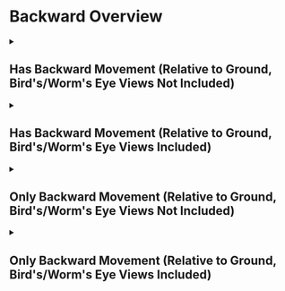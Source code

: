 # Backward Overview

<details>
<summary><h2>Has Backward Movement (Relative to Ground, Bird's/Worm's Eye Views Not Included)</h2></summary>


<h3>🔵 Label Name:</h3>
<code>has_backward_wrt_ground</code>


<h3>📖 Definition:</h3>
Does the camera move backward (not zooming out) in the scene?

<details>
<summary><h4> Question (Definition)</h4></summary>

- Is the camera moving backward in the scene?

- Is the camera moving backward?

- Is the camera moving backward, creating a noticeable parallax effect?

- Is the camera moving backward (not zooming out) in the scene, creating a noticeable parallax effect?

- Does the camera move in the backward direction relative to the ground?

- Is the camera pulling back through the space?

- Is the camera pulling out?

- Is the camera dollying out?

- Is the camera dollying backward?

- Does the shot feature a clear backward motion of the camera?

- Is the camera's movement progressing backward rather than forward?

- Is the backward motion of the camera clear in this shot?

- Does the camera travel backward in space, rather than zooming out?

</details>

<details>
<summary><h4> Alternative Question</h4></summary>

- Is the camera retreating in the scene?

- Does the perspective shift backward rather than relying on zoom?

- Is the camera physically traveling backward instead of adjusting focal length?

- Is the camera retreating, creating a strong sense of depth?

</details>

<details>
<summary><h4> Prompt (Definition)</h4></summary>

- A shot where the camera moves backward, rather than zooming out.

- A video where the camera travels backward, creating noticeable parallax.

- A scene where the camera moves physically backward instead of zooming.

- A tracking shot where the camera moves backward relative to the ground plane.

- A shot where the camera moves straight back, maintaining a sense of backward motion.

- A video where the camera moves backward (not zooming out) in the scene.

- A shot where the camera is moving backward within the scene.

- A video where the camera moves backward, creating a noticeable parallax effect.

- A shot where the camera moves in the backward direction relative to the ground.

- A video where the camera pulls back through space.

- A scene where the camera pulls out.

- A video where the camera performs a dolly-out motion.

- A shot where the camera dollies backward.

- The camera dollies out, moving backward in the scene.

- A video where the camera progresses backward rather than forward.

- A shot where the backward motion of the camera is clearly visible.

- A video where the camera travels backward in space rather than zooming out.

</details>

<details>
<summary><h4> Alternative Prompt</h4></summary>

- A scene where the shot features a clear backward motion of the camera.

- A shot where the camera dolly moves straight back.

- A video where the camera moves in a backward direction within the scene.

- A shot where the camera retreats rather than zooming out.

- A video where the camera progresses backward, creating depth.

- A scene where the camera moves back rather than pushing forward.

- A shot where the perspective shifts backward dynamically.

- A video where the camera maintains a continuous backward movement.

</details>

<h4>🟢 Positive:</h4>
<code>self.cam_motion.camera_movement in ['major_simple','major_complex'] and self.cam_motion.camera_forward_backward == 'backward' and self.cam_setup.camera_angle_start not in ['bird_eye_angle', 'worm_eye_angle', 'unknown']</code>

<h4>🔴 Negative:</h4>
<code>((self.cam_motion.camera_movement in ['major_simple','no'] and self.cam_motion.steadiness not in ['unsteady','very_unsteady'] and self.cam_motion.camera_forward_backward != 'backward') or (self.cam_motion.camera_movement in ['major_complex'] and self.cam_motion.camera_forward_backward == 'forward')) and self.cam_setup.camera_angle_start not in ['bird_eye_angle', 'worm_eye_angle', 'unknown']</code>

<details>
<summary><h4>🔴 Negative (Easy)</h4></summary>

- <b>moving_forward</b>: <code>self.cam_motion.camera_movement in ['major_simple','major_complex'] and self.cam_motion.camera_forward_backward == 'forward' and self.cam_setup.camera_angle_start not in ['bird_eye_angle', 'worm_eye_angle', 'unknown'] and self.cam_motion.steadiness not in ['unsteady','very_unsteady']</code>

</details>

<details>
<summary><h4>🔴 Negative (Hard)</h4></summary>

- <b>zooming_out</b>: <code>self.cam_motion.camera_movement in ['major_simple','major_complex'] and self.cam_motion.camera_forward_backward != 'backward' and self.cam_motion.camera_zoom == 'out' and self.cam_setup.camera_angle_start not in ['bird_eye_angle', 'worm_eye_angle', 'unknown'] and self.cam_motion.steadiness not in ['unsteady','very_unsteady']</code>

</details>

</details>

<details>
<summary><h2>Has Backward Movement (Relative to Ground, Bird's/Worm's Eye Views Included)</h2></summary>


<h3>🔵 Label Name:</h3>
<code>has_backward_wrt_ground_birds_worms_included</code>


<h3>📖 Definition:</h3>
Does the camera move backward (not zooming out) in the scene, or move south if it's a bird's eye view, or move north if it's a worm's eye view?

<details>
<summary><h4> Question (Definition)</h4></summary>

- Does the camera move backward (not zooming out) in the scene, or move downward if it's a bird's eye view, or move upward if it's a worm's eye view?

- Is the camera moving backward in the scene (south in a bird's eye view or north in a worm's eye view)?

</details>

<details>
<summary><h4> Alternative Question</h4></summary>

- Is the camera moving backward in the scene?

- Is the camera moving backward?

- Is the camera moving backward (not zooming out) in the scene, creating a noticeable parallax effect?

- Is the backward motion of the camera clear in this shot?

- Does the camera travel backward in space, rather than zooming out?

- Is the camera retreating in the scene?

- Does the camera move in the backward direction relative to the ground?

- Is the camera's movement progressing backward rather than forward?

- Is the camera pulling back through the space?

- Does the shot feature a clear backward motion of the camera?

- Does the perspective shift backward rather than relying on zoom?

- Is the camera physically traveling backward instead of adjusting focal length?

- Is the camera retreating, creating a strong sense of depth?

</details>

<details>
<summary><h4> Prompt (Definition)</h4></summary>

- A video where the camera moves backward (not zooming out) in the scene or moves south in a bird's eye view or north in a worm's eye view.

- A video where the camera moves backward (not zooming out) in the scene or moves south in a bird's eye view or north in a worm's eye view, creating a noticeable parallax effect.

- A tracking shot where the camera moves backward (not zooming out) relative to the ground plane.

</details>

<details>
<summary><h4> Alternative Prompt</h4></summary>

- A shot where the camera moves backward, not zooming out.

- A shot where the camera moves backward, rather than zooming out.

- A video where the camera travels backward, creating noticeable parallax.

- A scene where the camera moves physically backward instead of zooming.

- A video where the camera moves in a backward direction within the scene.

- A shot where the camera retreats rather than zooming out.

- A video where the camera progresses backward, creating depth.

- A scene where the camera moves back rather than pushing forward.

- A shot where the perspective shifts backward dynamically.

- A video where the camera maintains a continuous backward movement.

</details>

<h4>🟢 Positive:</h4>
<code>self.cam_motion.camera_movement in ['major_simple','major_complex'] and self.cam_motion.camera_forward_backward == 'backward'</code>

<h4>🔴 Negative:</h4>
<code>((self.cam_motion.camera_movement in ['major_simple','no'] and self.cam_motion.steadiness not in ['unsteady','very_unsteady'] and self.cam_motion.camera_forward_backward != 'backward') or (self.cam_motion.camera_movement in ['major_complex'] and self.cam_motion.camera_forward_backward == 'forward')) and not self.cam_motion.check_if_any_motion(include=['arc', 'crane'])</code>

<details>
<summary><h4>🔴 Negative (Easy)</h4></summary>

- <b>moving_forward</b>: <code>self.cam_motion.camera_movement in ['major_simple','major_complex'] and self.cam_motion.camera_forward_backward == 'forward' and self.cam_motion.steadiness not in ['unsteady','very_unsteady']</code>

</details>

<details>
<summary><h4>🔴 Negative (Hard)</h4></summary>

- <b>zooming_out</b>: <code>self.cam_motion.camera_movement in ['major_simple'] and self.cam_motion.camera_forward_backward != 'backward' and self.cam_motion.camera_zoom == 'out' and self.cam_motion.steadiness not in ['unsteady','very_unsteady']</code>

</details>

</details>

<details>
<summary><h2>Only Backward Movement (Relative to Ground, Bird's/Worm's Eye Views Not Included)</h2></summary>


<h3>🔵 Label Name:</h3>
<code>only_backward_wrt_ground</code>


<h3>📖 Definition:</h3>
Does the camera only move backward (not zooming out) with respect to the ground?

<details>
<summary><h4> Question (Definition)</h4></summary>

- Is the camera only moving backward with respect to the ground?

- Is the camera only moving backward without zooming out relative to the ground?

- Is the camera only pulling back with respect to the ground?

- Is the camera only dollying backward (not zooming out) relative to the ground?

</details>

<details>
<summary><h4> Alternative Question</h4></summary>

- Is the camera only moving backward in the scene?

- Is the camera only moving backward (not zooming out) in the scene, creating a noticeable parallax effect?

- Relative to ground, is backward motion the only camera movement in this shot?

- Does the camera travel only backward in space, rather than zooming out?

- Is the camera exclusively moving backward in the scene?

- Does the camera move straight back without any other motion?

- Is the camera's motion restricted to only backward movement?

- Does the tracking movement involve only a backward pull?

- Is the camera moving back without any vertical or lateral adjustments?

</details>

<details>
<summary><h4> Prompt (Definition)</h4></summary>

- A video where the camera only moves backward (not zooming out) relative to the ground.

- A shot where the camera moves straight back with respect to the ground without any other motion.

- A video where the camera exclusively moves backward relative to the ground plane, creating a noticeable parallax effect.

- A scene where the camera moves only backward relative to the ground, avoiding zooming or other motions.

- The camera is only dollying backward with respect to the ground.

- The camera is only pulling back with respect to the ground.

</details>

<details>
<summary><h4> Alternative Prompt</h4></summary>

- A tracking shot where the camera moves backward without incorporating other movement types.

- A shot where the backward motion is the only movement present in the scene.

- A shot where the camera moves strictly backward without lateral or vertical movement.

- A video where the camera retreats in a single direction without any other adjustments.

- A scene where the camera moves back without shifting side to side.

- A video where the camera strictly maintains backward movement with no deviation.

- A shot where the tracking movement is purely backward with no other motion.

- A scene where the only movement present is the camera pulling back.

</details>

<h4>🟢 Positive:</h4>
<code>self.cam_motion.camera_movement in ['major_simple'] and self.cam_motion.camera_forward_backward == 'backward' and self.cam_motion.check_if_no_motion(exclude=['forward_backward']) and self.cam_motion.steadiness not in ['unsteady','very_unsteady'] and self.cam_setup.camera_angle_start not in ['bird_eye_angle', 'worm_eye_angle', 'unknown']</code>

<h4>🔴 Negative:</h4>
<code>self.cam_motion.camera_forward_backward != 'backward' or not self.cam_motion.check_if_no_motion(exclude=['forward_backward']) or self.cam_motion.camera_movement not in ['major_simple'] and self.cam_setup.camera_angle_start not in ['bird_eye_angle', 'worm_eye_angle', 'unknown']</code>

<details>
<summary><h4>🔴 Negative (Easy)</h4></summary>

- <b>moving_forward</b>: <code>self.cam_motion.camera_movement in ['major_simple','major_complex'] and self.cam_motion.camera_forward_backward == 'forward' and self.cam_setup.camera_angle_start not in ['bird_eye_angle', 'worm_eye_angle', 'unknown']</code>

</details>

<details>
<summary><h4>🔴 Negative (Hard)</h4></summary>

- <b>zooming_out</b>: <code>self.cam_motion.camera_movement in ['major_simple'] and self.cam_motion.camera_forward_backward != 'backward' and self.cam_motion.camera_zoom == 'out' and self.cam_setup.camera_angle_start not in ['bird_eye_angle', 'worm_eye_angle', 'unknown']</code>

- <b>compound_motion_with_backward</b>: <code>self.cam_motion.camera_movement in ['major_simple'] and self.cam_motion.camera_forward_backward == 'backward' and not self.cam_motion.check_if_no_motion(exclude=['forward_backward']) and self.cam_setup.camera_angle_start not in ['bird_eye_angle', 'worm_eye_angle', 'unknown']</code>

</details>

</details>

<details>
<summary><h2>Only Backward Movement (Relative to Ground, Bird's/Worm's Eye Views Included)</h2></summary>


<h3>🔵 Label Name:</h3>
<code>only_backward_wrt_ground_birds_worms_included</code>


<h3>📖 Definition:</h3>
Does the camera move only backward (not zooming out) in the scene, or only southward in a bird's eye view, or only northward in a worm's eye view?

<details>
<summary><h4> Question (Definition)</h4></summary>

- Does the camera move only backward (not zooming out) in the scene, or only downward in a bird's eye view, or only upward in a worm's eye view?

- Does the camera move only backward (not zooming out) in the scene, or only move south if it's a bird's eye view, or only move north if it's a worm's eye view?

- Is the camera only moving backward in the scene (south in a bird's eye view or north in a worm's eye view)?

</details>

<details>
<summary><h4> Alternative Question</h4></summary>

- Is the camera only moving backward in the scene?

- Is the camera only moving backward?

- Is the camera only moving backward (not zooming out) in the scene, creating a noticeable parallax effect?

- Is backward motion the only camera movement in this shot?

- Does the camera travel only backward in space, rather than zooming out?

- Is the camera moving exclusively backward in the scene?

- Does the camera retreat in a straight backward direction without other motions?

- Is the only movement in this shot a backward motion?

- Does the scene feature a camera that only moves backward without lateral or vertical movement?

- Is the camera's motion restricted to a single backward direction?

- Does the tracking movement solely involve pulling back?

- Is the camera free from side-to-side or up-and-down movement while going backward?

</details>

<details>
<summary><h4> Prompt (Definition)</h4></summary>

- A video where the camera moves only backward (not zooming out) in the scene, or only south in a bird's eye view or north in a worm's eye view.

- A video where the camera only moves backward (not zooming out) in the scene or moves south in a bird's eye view or north in a worm's eye view.

- A video where the camera only moves backward (not zooming out) in the scene or moves south in a bird's eye view or north in a worm's eye view, creating a noticeable parallax effect.

- A tracking shot where the camera only moves backward (not zooming out) relative to the ground plane.

</details>

<details>
<summary><h4> Alternative Prompt</h4></summary>

- A shot where the camera moves backward without shifting side-to-side.

- A video where the camera moves back with no other directional changes.

- A scene where the camera pulls back while maintaining a strict backward trajectory.

- A video where the camera strictly maintains backward movement without deviation.

- A shot where the backward motion is the only movement present in the scene.

- A video where the camera only moves backward in the scene.

- A shot where the camera moves exclusively backward without any other motion.

- A video where the camera moves only backward (not zooming out), creating a noticeable parallax effect.

- A scene where backward motion is the only camera movement present.

- A shot where the camera travels only backward in space, rather than zooming out.

- A video where the camera retreats in a straight backward direction without lateral or vertical movement.

- A scene where the camera moves backward without any additional motion.

- A tracking shot where the camera's movement is restricted to a single backward direction.

- A shot where the tracking movement solely involves pulling back.

- A video where the camera is free from side-to-side or up-and-down movement while going backward.

- A scene where the only movement present is the backward motion of the camera.

- A video where the camera maintains strict backward motion with no deviation.

</details>

<h4>🟢 Positive:</h4>
<code>self.cam_motion.camera_movement in ['major_simple'] and self.cam_motion.camera_forward_backward == 'backward' and self.cam_motion.check_if_no_motion(exclude=['forward_backward']) and self.cam_motion.steadiness not in ['unsteady','very_unsteady']</code>

<h4>🔴 Negative:</h4>
<code>self.cam_motion.camera_forward_backward != 'backward' or not self.cam_motion.check_if_no_motion(exclude=['forward_backward']) or self.cam_motion.camera_movement not in ['major_simple']</code>

<details>
<summary><h4>🔴 Negative (Easy)</h4></summary>

- <b>moving_forward</b>: <code>self.cam_motion.camera_movement in ['major_simple','major_complex'] and self.cam_motion.camera_forward_backward == 'forward'</code>

</details>

<details>
<summary><h4>🔴 Negative (Hard)</h4></summary>

- <b>zooming_out</b>: <code>self.cam_motion.camera_movement in ['major_simple','major_complex'] and self.cam_motion.camera_forward_backward != 'backward' and self.cam_motion.camera_zoom == 'out'</code>

- <b>compound_motion_with_backward</b>: <code>self.cam_motion.camera_movement in ['major_simple'] and self.cam_motion.camera_forward_backward == 'backward' and not self.cam_motion.check_if_no_motion(exclude=['forward_backward'])</code>

</details>

</details>
